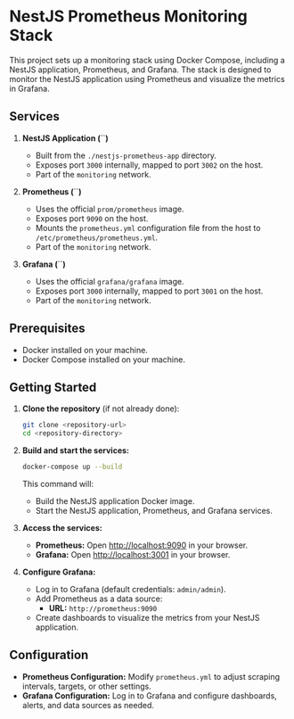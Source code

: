 # NestJS Prometheus Monitoring Stack

This project sets up a monitoring stack using Docker Compose, including a NestJS application, Prometheus, and Grafana. The stack is designed to monitor the NestJS application using Prometheus and visualize the metrics in Grafana.

## Services

1. **NestJS Application (**``**)**

   - Built from the `./nestjs-prometheus-app` directory.
   - Exposes port `3000` internally, mapped to port `3002` on the host.
   - Part of the `monitoring` network.

2. **Prometheus (**``**)**

   - Uses the official `prom/prometheus` image.
   - Exposes port `9090` on the host.
   - Mounts the `prometheus.yml` configuration file from the host to `/etc/prometheus/prometheus.yml`.
   - Part of the `monitoring` network.

3. **Grafana (**``**)**

   - Uses the official `grafana/grafana` image.
   - Exposes port `3000` internally, mapped to port `3001` on the host.
   - Part of the `monitoring` network.

## Prerequisites

- Docker installed on your machine.
- Docker Compose installed on your machine.

## Getting Started

1. **Clone the repository** (if not already done):

   ```bash
   git clone <repository-url>
   cd <repository-directory>
   ```

2. **Build and start the services:**

   ```bash
   docker-compose up --build
   ```

   This command will:

   - Build the NestJS application Docker image.
   - Start the NestJS application, Prometheus, and Grafana services.

3. **Access the services:**

   - **Prometheus:** Open [http://localhost:9090](http://localhost:9090) in your browser.
   - **Grafana:** Open [http://localhost:3001](http://localhost:3001) in your browser.

4. **Configure Grafana:**

   - Log in to Grafana (default credentials: `admin/admin`).
   - Add Prometheus as a data source:
     - **URL:** `http://prometheus:9090`
   - Create dashboards to visualize the metrics from your NestJS application.

## Configuration

- **Prometheus Configuration:** Modify `prometheus.yml` to adjust scraping intervals, targets, or other settings.
- **Grafana Configuration:** Log in to Grafana and configure dashboards, alerts, and data sources as needed.

